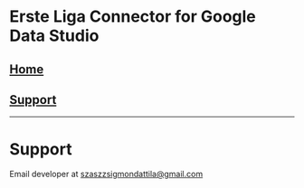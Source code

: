 # Erste Liga Connector for Google Data Studio

## [Home](https://szzsa.github.io/erste-liga-connector)
## [Support](https://szzsa.github.io/erste-liga-connector/support)
______________________________________
# Support
Email developer at [szaszzsigmondattila@gmail.com](mailto:szaszzsigmondattila@gmail.com)
